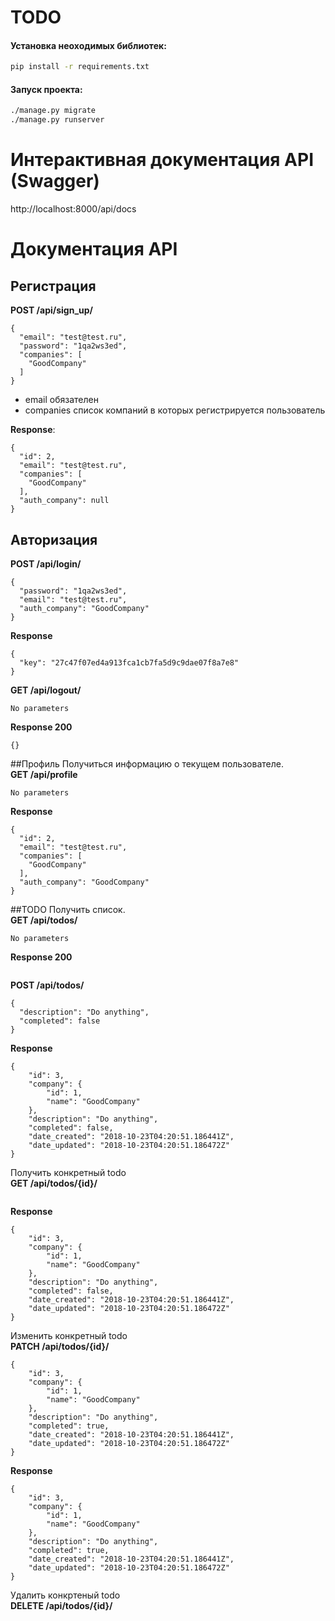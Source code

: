 # TODO

#### Установка неоходимых библиотек:
```bash
pip install -r requirements.txt
```

#### Запуск проекта:
```bash
./manage.py migrate
./manage.py runserver
```

# Интерактивная документация API (Swagger)
http://localhost:8000/api/docs

# Документация API

## Регистрация
**POST /api/sign_up/**
```
{
  "email": "test@test.ru",
  "password": "1qa2ws3ed",
  "companies": [
    "GoodCompany"
  ]
}
```
* email обязателен
* companies список компаний в которых регистрируется пользователь

**Response**:
```
{
  "id": 2,
  "email": "test@test.ru",
  "companies": [
    "GoodCompany"
  ],
  "auth_company": null
}
```

## Авторизация
**POST /api/login/**
```
{
  "password": "1qa2ws3ed",
  "email": "test@test.ru",
  "auth_company": "GoodCompany"
}
```
**Response**
```
{
  "key": "27c47f07ed4a913fca1cb7fa5d9c9dae07f8a7e8"
}
```
**GET /api/logout/**
```
No parameters
```
**Response 200**
```
{}
```

##Профиль
Получиться информацию о текущем пользователе.\
**GET /api/profile**
```
No parameters
```
**Response**
```
{
  "id": 2,
  "email": "test@test.ru",
  "companies": [
    "GoodCompany"
  ],
  "auth_company": "GoodCompany"
}
```

##TODO
Получить список.\
**GET /api/todos/**
```
No parameters 
```
**Response 200**
``` 
```

**POST /api/todos/**
```
{
  "description": "Do anything",
  "completed": false
} 
```

**Response**
``` 
{
    "id": 3,
    "company": {
        "id": 1,
        "name": "GoodCompany"
    },
    "description": "Do anything",
    "completed": false,
    "date_created": "2018-10-23T04:20:51.186441Z",
    "date_updated": "2018-10-23T04:20:51.186472Z"
}
```
Получить конкретный todo\
**GET /api/todos/{id}/**
``` 
```

**Response**
```
{
    "id": 3,
    "company": {
        "id": 1,
        "name": "GoodCompany"
    },
    "description": "Do anything",
    "completed": false,
    "date_created": "2018-10-23T04:20:51.186441Z",
    "date_updated": "2018-10-23T04:20:51.186472Z"
} 
```

Изменить конкретный todo\
**PATCH /api/todos/{id}/**
```
{
    "id": 3,
    "company": {
        "id": 1,
        "name": "GoodCompany"
    },
    "description": "Do anything",
    "completed": true,
    "date_created": "2018-10-23T04:20:51.186441Z",
    "date_updated": "2018-10-23T04:20:51.186472Z"
} 
```

**Response**
```
{
    "id": 3,
    "company": {
        "id": 1,
        "name": "GoodCompany"
    },
    "description": "Do anything",
    "completed": true,
    "date_created": "2018-10-23T04:20:51.186441Z",
    "date_updated": "2018-10-23T04:20:51.186472Z"
} 
```

Удалить конкртеный todo\
**DELETE /api/todos/{id}/**
